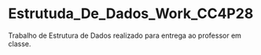 # Estrutuda_De_Dados_Work_CC4P28
Trabalho de Estrutura de Dados realizado para entrega ao professor em classe.
